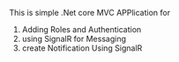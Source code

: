 This is simple .Net core MVC APPlication for
1) Adding Roles and Authentication
2) using SignalR for Messaging
3) create Notification Using SignalR
